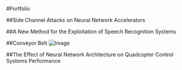 #Portfolio

##Side Channel Attacks on Neural Network Accelerators

##A New Method for the Exploitation of Speech Recognition Systems

##Conveyor Belt
![Image](https://cdn.hackaday.io/images/9254031488863123821.png)

##The Effect of Neural Network Architecture on Quadcopter Control Systems Performance
